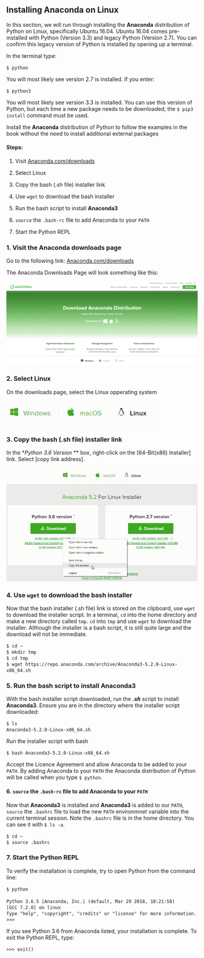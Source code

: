 
## Installing Anaconda on Linux
In this section, we will run through installing the **Anaconda** distribution of Python on Linux, specifically Ubuntu 16.04. Ubuntu 16.04 comes pre-installed with Python (Version 3.3) and legacy Python (Version 2.7). You can confirm this legacy version of Python is installed by opening up a terminal.

In the terminal type:

```text
$ python
```

You will most likely see version 2.7 is installed. If you enter:

```text
$ python3
```

You will most likely see version 3.3 is installed. You can use this version of Python, but each time a new package needs to be downloaded, the ```$ pip3 install``` command must be used.

Install the **Anaconda** distribution of Python to follow the examples in the book without the need to install additional external packages
#### Steps:

1. Visit [Anaconda.com/downloads](https://www.anaconda.com/download/)

2. Select Linux

3. Copy the bash (.sh file) installer link

4. Use ```wget``` to download the bash installer

5. Run the bash script to install **Anaconda3**

6. ```source``` the ```.bash-rc``` file to add Anaconda to your ```PATH```

7. Start the Python REPL
### 1. Visit the Anaconda downloads page

Go to the following link: [Anaconda.com/downloads](https://www.anaconda.com/download/)

The Anaconda Downloads Page will look something like this:

![Anaconda downloads page](images/anaconda_download_page.png)
### 2. Select Linux

On the downloads page, select the Linux opperating system

![Anaconda downloads page: select linux](images/anaconda_download_linux.png)
### 3. Copy the bash (.sh file) installer link

In the **Python 3.6 Version* ** box, right-click on the [64-Bit(x86) Installer] link. Select [copy link address].

![Anaconda downloads page: copy link address](images/anaconda_install_linux_copy_link_address.png)
### 4. Use ```wget``` to download the bash installer

Now that the bash installer (.sh file) link is stored on the clipboard, use ```wget``` to download the installer script. In a terminal, ```cd``` into the home directory and make a new directory called ```tmp```. ```cd``` into ```tmp``` and use ```wget``` to download the installer. Although the installer is a bash script, it is still quite large and the download will not be immediate.
    
```
$ cd ~
$ mkdir tmp
$ cd tmp
$ wget https://repo.anaconda.com/archive/Anaconda3-5.2.0-Linux-x86_64.sh 
```

### 5. Run the bash script to install **Anaconda3**

With the bash installer script downloaded, run the **_.sh_** script to install **Anaconda3**. Ensure you are in the directory where the installer script downloaded:
    
```
$ ls
Anaconda3-5.2.0-Linux-x86_64.sh
```

Run the installer script with bash

```
$ bash Anaconda3-5.2.0-Linux-x86_64.sh
```

Accept the Licence Agreement and allow Anaconda to be added to your ```PATH```. By adding Anaconda to your ```PATH``` the Anaconda distribution of Python will be called when you type ```$ python```.

####  6. ```source``` the ```.bash-rc``` file to add Anaconda to your ```PATH```

Now that **Anaconda3** is installed and **Anaconda3** is added to our ```PATH```, ```source``` the ```.bashrc``` file to load the new ```PATH``` environmnet variable into the current terminal session. Note the ```.bashrc``` file is in the home directory. You can see it with ```$ ls -a```.
    
```
$ cd ~
$ source .bashrc
```
### 7. Start the Python REPL

To verify the installation is complete, try to open Python from the command line:

```
$ python

Python 3.6.5 |Anaconda, Inc.| (default, Mar 29 2018, 18:21:58)
[GCC 7.2.0] on linux
Type "help", "copyright", "credits" or "license" for more information.
>>>
```

If you see Python 3.6 from Anaconda listed, your installation is complete. To exit the Python REPL, type:

```text
>>> exit()
```
 

